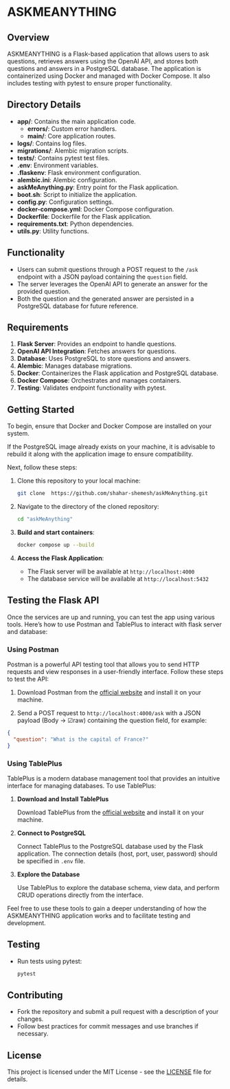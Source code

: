# ASKMEANYTHING

## Overview

ASKMEANYTHING is a Flask-based application that allows users to ask questions, retrieves answers using the OpenAI API, and stores both questions and answers in a PostgreSQL database. The application is containerized using Docker and managed with Docker Compose. It also includes testing with pytest to ensure proper functionality.

## Directory Details

- **app/**: Contains the main application code.
  - **errors/**: Custom error handlers.
  - **main/**: Core application routes.
- **logs/**: Contains log files.
- **migrations/**: Alembic migration scripts.
- **tests/**: Contains pytest test files.
- **.env**: Environment variables.
- **.flaskenv**: Flask environment configuration.
- **alembic.ini**: Alembic configuration.
- **askMeAnything.py**: Entry point for the Flask application.
- **boot.sh**: Script to initialize the application.
- **config.py**: Configuration settings.
- **docker-compose.yml**: Docker Compose configuration.
- **Dockerfile**: Dockerfile for the Flask application.
- **requirements.txt**: Python dependencies.
- **utils.py**: Utility functions.

## Functionality

* Users can submit questions through a POST request to the `/ask` endpoint with a JSON payload containing the `question` field.
* The server leverages the OpenAI API to generate an answer for the provided question.
* Both the question and the generated answer are persisted in a PostgreSQL database for future reference.


## Requirements

1. **Flask Server**: Provides an endpoint to handle questions.
2. **OpenAI API Integration**: Fetches answers for questions.
3. **Database**: Uses PostgreSQL to store questions and answers.
4. **Alembic**: Manages database migrations.
5. **Docker**: Containerizes the Flask application and PostgreSQL database.
6. **Docker Compose**: Orchestrates and manages containers.
7. **Testing**: Validates endpoint functionality with pytest.


## Getting Started

To begin, ensure that Docker and Docker Compose are installed on your system.

If the PostgreSQL image already exists on your machine, it is advisable to rebuild it along with the application image to ensure compatibility.

 Next, follow these steps:

1. Clone this repository to your local machine:
    ```bash
    git clone  https://github.com/shahar-shemesh/askMeAnything.git
    ```

2. Navigate to the directory of the cloned repository:
    ```bash
    cd "askMeAnything"
    ```

3. **Build and start containers**:
    ```bash
    docker compose up --build
    ```

2. **Access the Flask Application**:
    - The Flask server will be available at `http://localhost:4000`
    - The database service will be available at `http://localhost:5432`



## Testing the Flask API

Once the services are up and running, you can test the app using various tools. Here’s how to use Postman and TablePlus to interact with flask server and database:

### Using Postman

Postman is a powerful API testing tool that allows you to send HTTP requests and view responses in a user-friendly interface. Follow these steps to test the API:

1.  Download Postman from the [official website](https://www.postman.com/downloads/) and install it on your machine.

2.  Send a POST request to `http://localhost:4000/ask` with a JSON payload (Body → ☑raw) containing the question field, for example:

```json
{
  "question": "What is the capital of France?"
}
```

### Using TablePlus

TablePlus is a modern database management tool that provides an intuitive interface for managing databases. To use TablePlus:

1. **Download and Install TablePlus**

   Download TablePlus from the [official website](https://tableplus.com/) and install it on your machine.

2. **Connect to PostgreSQL**

   Connect TablePlus to the PostgreSQL database used by the Flask application. The connection details (host, port, user, password) should be specified in `.env` file.

3. **Explore the Database**

   Use TablePlus to explore the database schema, view data, and perform CRUD operations directly from the interface.

Feel free to use these tools to gain a deeper understanding of how the ASKMEANYTHING application works and to facilitate testing and development.



## Testing

- Run tests using pytest:
    ```bash
    pytest
    ```



## Contributing

- Fork the repository and submit a pull request with a description of your changes.
- Follow best practices for commit messages and use branches if necessary.

## License

This project is licensed under the MIT License - see the [LICENSE](LICENSE) file for details.
